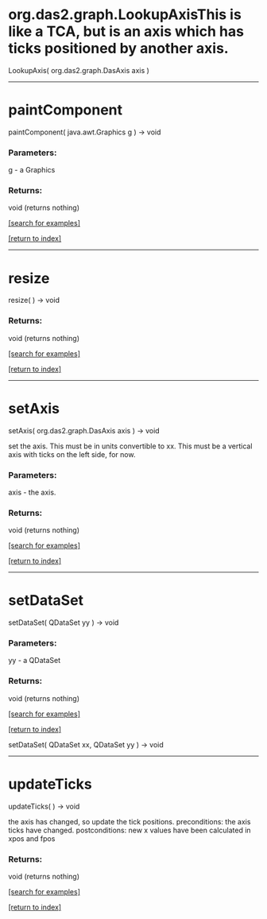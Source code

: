 # org.das2.graph.LookupAxisThis is like a TCA, but is an axis which has ticks positioned by another axis.
LookupAxis( org.das2.graph.DasAxis axis )


***
<a name="paintComponent"></a>
# paintComponent
paintComponent( java.awt.Graphics g ) &rarr; void



### Parameters:
g - a Graphics

### Returns:
void (returns nothing)


<a href="https://github.com/autoplot/dev/search?q=paintComponent&unscoped_q=paintComponent">[search for examples]</a>

<a href="https://github.com/autoplot/documentation/blob/master/javadoc/index-all.md">[return to index]</a>

***
<a name="resize"></a>
# resize
resize(  ) &rarr; void



### Returns:
void (returns nothing)


<a href="https://github.com/autoplot/dev/search?q=resize&unscoped_q=resize">[search for examples]</a>

<a href="https://github.com/autoplot/documentation/blob/master/javadoc/index-all.md">[return to index]</a>

***
<a name="setAxis"></a>
# setAxis
setAxis( org.das2.graph.DasAxis axis ) &rarr; void

set the axis.  This must be in units convertible to xx.
 This must be a vertical axis with ticks on the left side, for now.

### Parameters:
axis - the axis.

### Returns:
void (returns nothing)


<a href="https://github.com/autoplot/dev/search?q=setAxis&unscoped_q=setAxis">[search for examples]</a>

<a href="https://github.com/autoplot/documentation/blob/master/javadoc/index-all.md">[return to index]</a>

***
<a name="setDataSet"></a>
# setDataSet
setDataSet( QDataSet yy ) &rarr; void



### Parameters:
yy - a QDataSet

### Returns:
void (returns nothing)


<a href="https://github.com/autoplot/dev/search?q=setDataSet&unscoped_q=setDataSet">[search for examples]</a>

<a href="https://github.com/autoplot/documentation/blob/master/javadoc/index-all.md">[return to index]</a>

setDataSet( QDataSet xx, QDataSet yy ) &rarr; void<br>
***
<a name="updateTicks"></a>
# updateTicks
updateTicks(  ) &rarr; void

the axis has changed, so update the tick positions.
 preconditions: the axis ticks have changed.
 postconditions: new x values have been calculated in xpos and fpos

### Returns:
void (returns nothing)


<a href="https://github.com/autoplot/dev/search?q=updateTicks&unscoped_q=updateTicks">[search for examples]</a>

<a href="https://github.com/autoplot/documentation/blob/master/javadoc/index-all.md">[return to index]</a>

